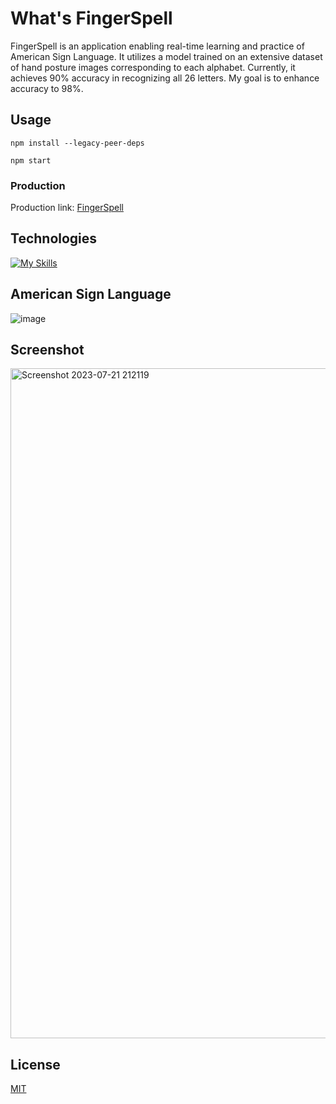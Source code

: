 # What's FingerSpell

FingerSpell is an application enabling real-time learning and practice of American Sign Language. It utilizes a model trained on an extensive dataset of hand posture images corresponding to each alphabet. Currently, it achieves 90% accuracy in recognizing all 26 letters. My goal is to enhance accuracy to 98%.

## Usage

```
npm install --legacy-peer-deps

npm start
```
### Production
Production link: [FingerSpell](https://fingerspell.vercel.app)

## Technologies
[![My Skills](https://skills.thijs.gg/icons?i=react,tensorflow,javascript,html,css&theme=dark)]()

## American Sign Language
![image](https://github.com/armanalam03/Finger-Spell/assets/39340406/21c34fb2-fb82-4ac1-b97a-de957d56d1ff)

## Screenshot
<img width="1072" alt="Screenshot 2023-07-21 212119" src="https://github.com/armanalam03/FingerSpell/assets/39340406/20d01b4a-7932-4fb4-99ae-f641fcfe992b">


## License

[MIT](https://choosealicense.com/licenses/mit/)
